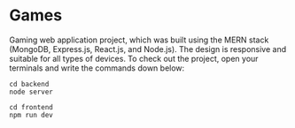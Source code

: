 # Games

Gaming web application project, which was built using the MERN stack (MongoDB, Express.js, React.js, and Node.js). The design is responsive and suitable for all types of devices. To check out the project, open your terminals and write the commands down below:

```console
cd backend
node server
```

```console
cd frontend
npm run dev
```